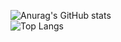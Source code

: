 
![Anurag's GitHub stats](https://github-readme-stats.vercel.app/api?username=kkdzv&show_icons=true&theme=white)
<br  />
![Top Langs](https://github-readme-stats.vercel.app/api/top-langs/?username=kkdzv&layout=compact)

